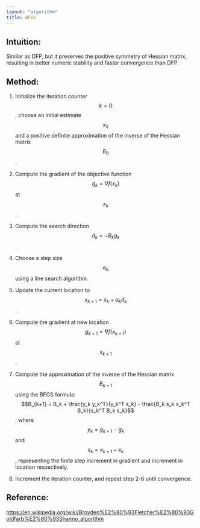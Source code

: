 ```yaml
---
layout: "algorithm"
title: BFGS
---
```


## Intuition: 
Similar as DFP, but it preserves the positive symmetry of Hessian matrix, resulting in better numeric stability and faster convergence than DFP.

## Method:
1. Initialize the iteration counter $$k = 0$$, choose an initial estimate $$x_0$$ and a positive definite approximation of the inverse of the Hessian matrix $$B_0$$.

2. Compute the gradient of the objective function $$g_k = \nabla f(x_k)$$ at $$x_k$$.

3. Compute the search direction $$d_k = -B_k g_k$$.

4. Choose a step size $$\alpha_k$$ using a line search algorithm.

4. Update the current location to $$x_{k+1} = x_k + \alpha_k d_k$$.

5. Compute the gradient at new location $$g_{k+1} = \nabla f(x_{k+1})$$ at $$x_{k+1}$$.

6. Compute the approximation of the inverse of the Hessian matrix $$B_{k+1}$$ using the BFGS formula: $$B_{k+1} = B_k + \frac{y_k y_k^T}{y_k^T s_k} - \frac{B_k s_k s_k^T B_k}{s_k^T B_k s_k}$$, where $$y_k = g_{k+1} - g_k$$ and $$s_k = x_{k+1} - x_k$$, representing the finite step increment in gradient and increment in location respectively.

7. Increment the iteration counter, and repeat step 2-6 until convergence.

## Reference:
https://en.wikipedia.org/wiki/Broyden%E2%80%93Fletcher%E2%80%93Goldfarb%E2%80%93Shanno_algorithm